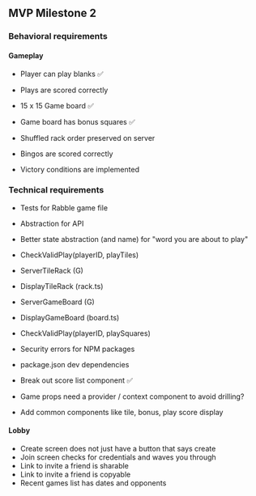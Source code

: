 ## MVP Milestone 2

### Behavioral requirements

#### Gameplay

- Player can play blanks ✅
- Plays are scored correctly

- 15 x 15 Game board ✅
- Game board has bonus squares ✅

- Shuffled rack order preserved on server
- Bingos are scored correctly
- Victory conditions are implemented

### Technical requirements

- Tests for Rabble game file
- Abstraction for API

- Better state abstraction (and name) for "word you are about to play"
- CheckValidPlay(playerID, playTiles)

- ServerTileRack (G)
- DisplayTileRack (rack.ts)
- ServerGameBoard (G)
- DisplayGameBoard (board.ts)

- CheckValidPlay(playerID, playSquares)

- Security errors for NPM packages
- package.json dev dependencies

- Break out score list component ✅
- Game props need a provider / context component to avoid drilling?
- Add common components like tile, bonus, play score display

#### Lobby

- Create screen does not just have a button that says create
- Join screen checks for credentials and waves you through
- Link to invite a friend is sharable
- Link to invite a friend is copyable
- Recent games list has dates and opponents
